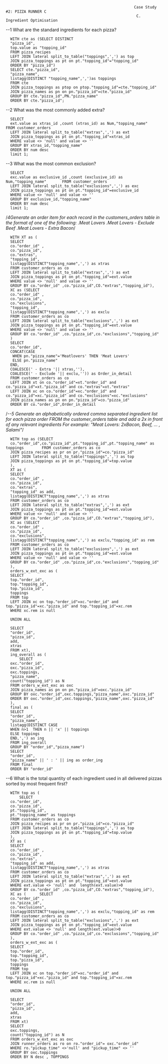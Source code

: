                                                                        
                                                             Case Study #2: PIZZA RUNNER C
                                                              C. Ingredient Optimisation


--1 What are the standard ingredients for each pizza?

      WITH cte as (SELECT DISTINCT
      "pizza_id",
      top.value as "topping_id"
      FROM pizza_recipes
      LEFT JOIN lateral split_to_table("toppings",',') as top
      JOIN pizza_toppings as pt on pt."topping_id"="topping_id"
      ORDER BY "pizza_id")
      SELECT cte."pizza_id",
      "pizza_name",
      listagg(DISTINCT "topping_name",',')as toppings
      FROM cte 
      JOIN pizza_toppings as ptop on ptop."topping_id"=cte."topping_id" 
      JOIN pizza_names as pn on pn."pizza_id"=cte."pizza_id"
      GROUP BY cte."pizza_id",PN."pizza_name"
      ORDER BY cte."pizza_id";

--2 What was the most commonly added extra?

      SELECT
      ext.value as xtras_id ,count (xtras_id) as Num,"topping_name"       FROM customer_orders
      LEFT JOIN lateral split_to_table("extras",',') as ext 
      JOIN pizza_toppings as pt on pt."topping_id"=xtras_id
      WHERE value <> 'null' and value <> ''
      GROUP BY xtras_id,"topping_name"
      ORDER BY num desc
      limit 1;


--3 What was the most common exclusion?

      SELECT
      exc.value as exclusive_id ,count (exclusive_id) as Num,"topping_name"       FROM customer_orders
      LEFT JOIN lateral split_to_table("exclusions",',') as exc  
      JOIN pizza_toppings as pt on pt."topping_id"=exclusive_id
      WHERE value <> 'null' and value <> ''
      GROUP BY exclusive_id,"topping_name"
      ORDER BY num desc
      limit 1;


/*4Generate an order item for each record in the customers_orders table in the format of one of the following:
.Meat Lovers
.Meat Lovers - Exclude Beef
.Meat Lovers - Extra Bacon*/

      WITH XT as (
      SELECT
      co."order_id" ,
      co."pizza_id",
      co."extras",
      "topping_id",
      listagg(DISTINCT"topping_name",',') as xtras
      FROM customer_orders as co
      LEFT JOIN lateral split_to_table("extras",',') as ext 
      JOIN pizza_toppings as pt on pt."topping_id"=ext.value
      WHERE value <> 'null' and value <> ''
      GROUP BY co."order_id" ,co."pizza_id",CO."extras","topping_id"),
      XC as (SELECT
      co."order_id" ,
      co."pizza_id",
      co."exclusions",
      "topping_id",
      listagg(DISTINCT"topping_name",',') as exclu
      FROM customer_orders as co
      LEFT JOIN lateral split_to_table("exclusions",',') as ext 
      JOIN pizza_toppings as pt on pt."topping_id"=ext.value
      WHERE value <> 'null' and value <> ''
      GROUP BY co."order_id" ,co."pizza_id",co."exclusions","topping_id"
      )
      SELECT
      co."order_id",
      CONCAT(CASE
       WHEN pn."pizza_name"='Meatlovers' THEN 'Meat Lovers'
       ELSE pn."pizza_name"
      END,
      COALESCE(' - Extra '|| xtras,''),
      COALESCE(' - Exclude '|| exclu,'')) as Order_in_detail
      FROM customer_orders as co
      LEFT JOIN xt on co."order_id"=xt."order_id" and co."pizza_id"=xt."pizza_id" and co."extras"=xt."extras"
      LEFT JOIN xc on co."order_id"=xc."order_id" and co."pizza_id"=xc."pizza_id" and co."exclusions"=xc."exclusions"
      JOIN pizza_names as pn on pn."pizza_id"=co."pizza_id"
      ORDER BY co."order_id",Order_in_detail

/*--5 Generate an alphabetically ordered comma separated ingredient list for each pizza order       FROM the customer_orders table and add a 2x in front of any relevant ingredients
For example: "Meat Lovers: 2xBacon, Beef, ... , Salami"*/

      WITH top as (SELECT
      co."order_id",co."pizza_id",pt."topping_id",pt."topping_name" as toppings        FROM customer_orders as co 
      JOIN pizza_recipes as pr on pr."pizza_id"=co."pizza_id"
      LEFT JOIN lateral split_to_table("toppings",',') as top
      JOIN pizza_toppings as pt on pt."topping_id"=top.value
      ),
      XT as (
      SELECT
      co."order_id" ,
      co."pizza_id",
      co."extras",
      "topping_id" as add,
      listagg(DISTINCT"topping_name",',') as xtras
      FROM customer_orders as co
      LEFT JOIN lateral split_to_table("extras",',') as ext 
      JOIN pizza_toppings as pt on pt."topping_id"=ext.value
      WHERE value <> 'null' and value <> ''
      GROUP BY co."order_id" ,co."pizza_id",CO."extras","topping_id"),
      XC as (SELECT
      co."order_id" ,
      co."pizza_id",
      co."exclusions",
      listagg(DISTINCT"topping_name",',') as exclu,"topping_id" as rem
      FROM customer_orders as co
      LEFT JOIN lateral split_to_table("exclusions",',') as ext 
      JOIN pizza_toppings as pt on pt."topping_id"=ext.value
      WHERE value <> 'null' and value <> ''
      GROUP BY co."order_id" ,co."pizza_id",co."exclusions","topping_id"
      ),
      orders_w_ext_exc as (
      SELECT 
      top."order_id",
      top."topping_id",
      top."pizza_id",
      toppings
      FROM top  
      LEFT JOIN xc on top."order_id"=xc."order_id" and top."pizza_id"=xc."pizza_id" and top."topping_id"=xc.rem
      WHERE xc.rem is null

      UNION ALL

      SELECT 
      "order_id",
      "pizza_id",
      add,
      xtras
      FROM xt),
      ing_overall as (
          SELECT 
      oxc."order_id",
      oxc."pizza_id",
      oxc.toppings,
      "pizza_name",
      count("topping_id") as N
      FROM orders_w_ext_exc as oxc
      JOIN pizza_names as pn on pn."pizza_id"=oxc."pizza_id"
      GROUP BY oxc."order_id",oxc.toppings,"pizza_name",oxc."pizza_id"
      ORDER BY oxc."order_id",oxc.toppings,"pizza_name",oxc."pizza_id"
      ),
      final as (
      SELECT 
      "order_id",
      "pizza_name",
      listagg(DISTINCT CASE
      WHEN n>1  THEN n || 'x' || toppings
      ELSE toppings
      END,',') as ing
      FROM ing_overall
      GROUP BY "order_id","pizza_name")
      SELECT 
      "order_id",
      "pizza_name" || ' : ' || ing as order_ing
      FROM final
      ORDER BY "order_id"


--6 What is the total quantity of each ingredient used in all delivered pizzas sorted by most frequent first?

      WITH top as (
          SELECT
      co."order_id",
      co."pizza_id",
      pt."topping_id",
      pt."topping_name" as toppings        
      FROM customer_orders as co 
      JOIN pizza_recipes as pr on pr."pizza_id"=co."pizza_id"
      LEFT JOIN lateral split_to_table("toppings",',') as top
      JOIN pizza_toppings as pt on pt."topping_id"=top.value
      ),
      XT as (
      SELECT
      co."order_id" ,
      co."pizza_id",
      co."extras",
      "topping_id" as add,
      listagg(DISTINCT"topping_name",',') as xtras
      FROM customer_orders as co
      LEFT JOIN lateral split_to_table("extras",',') as ext 
      JOIN pizza_toppings as pt on pt."topping_id"=ext.value
      WHERE ext.value <> 'null' and  length(ext.value)>0
      GROUP BY co."order_id" ,co."pizza_id",CO."extras","topping_id"),
      XC as (      SELECT
      co."order_id" ,
      co."pizza_id",
      co."exclusions",
      listagg(DISTINCT"topping_name",',') as exclu,"topping_id" as rem
      FROM customer_orders as co
      LEFT JOIN lateral split_to_table("exclusions",',') as ext 
      JOIN pizza_toppings as pt on pt."topping_id"=ext.value
      WHERE ext.value <> 'null' and length(ext.value)>0
      GROUP BY co."order_id" ,co."pizza_id",co."exclusions","topping_id"
      ),
      orders_w_ext_exc as (
      SELECT 
      top."order_id",
      top."topping_id",
      top."pizza_id",
      toppings
      FROM top  
      LEFT JOIN xc on top."order_id"=xc."order_id" and top."pizza_id"=xc."pizza_id" and top."topping_id"=xc.rem
      WHERE xc.rem is null

      UNION ALL

      SELECT 
      "order_id",
      "pizza_id",
      add,
      xtras
      FROM xt)
      SELECT 
      oxc.toppings,
      count("topping_id") as N
      FROM orders_w_ext_exc as oxc
      JOIN runner_orders as ro on ro."order_id"= oxc."order_id"
      WHERE ro."pickup_time" <>'null' and "pickup_time" <> ''
      GROUP BY oxc.toppings
      ORDER BY N desc , TOPPINGS
